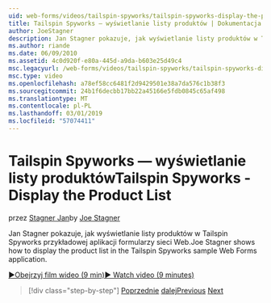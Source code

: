 ```yaml
---
uid: web-forms/videos/tailspin-spyworks/tailspin-spyworks-display-the-product-list
title: Tailspin Spyworks — wyświetlanie listy produktów | Dokumentacja firmy Microsoft
author: JoeStagner
description: Jan Stagner pokazuje, jak wyświetlanie listy produktów w Tailspin Spyworks przykładowej aplikacji formularzy sieci Web.
ms.author: riande
ms.date: 06/09/2010
ms.assetid: 4c0d920f-e80a-445d-a9da-b603e25d49c4
msc.legacyurl: /web-forms/videos/tailspin-spyworks/tailspin-spyworks-display-the-product-list
msc.type: video
ms.openlocfilehash: a78ef58cc6481f2d9429501e38a7da576c1b38f3
ms.sourcegitcommit: 24b1f6decbb17bb22a45166e5fdb0845c65af498
ms.translationtype: MT
ms.contentlocale: pl-PL
ms.lasthandoff: 03/01/2019
ms.locfileid: "57074411"
---
```

<a name="tailspin-spyworks---display-the-product-list"></a><span data-ttu-id="42924-103">Tailspin Spyworks — wyświetlanie listy produktów</span><span class="sxs-lookup"><span data-stu-id="42924-103">Tailspin Spyworks - Display the Product List</span></span>
====================
<span data-ttu-id="42924-104">przez [Stagner Jan](https://github.com/JoeStagner)</span><span class="sxs-lookup"><span data-stu-id="42924-104">by [Joe Stagner](https://github.com/JoeStagner)</span></span>

<span data-ttu-id="42924-105">Jan Stagner pokazuje, jak wyświetlanie listy produktów w Tailspin Spyworks przykładowej aplikacji formularzy sieci Web.</span><span class="sxs-lookup"><span data-stu-id="42924-105">Joe Stagner shows how to display the product list in the Tailspin Spyworks sample Web Forms application.</span></span>

[<span data-ttu-id="42924-106">&#9654;Obejrzyj film wideo (9 min)</span><span class="sxs-lookup"><span data-stu-id="42924-106">&#9654; Watch video (9 minutes)</span></span>](https://channel9.msdn.com/Blogs/ASP-NET-Site-Videos/tailspin-spyworks-display-the-product-list)

> [!div class="step-by-step"]
> <span data-ttu-id="42924-107">[Poprzednie](tailspin-spyworks-category-menu.md)
> [dalej](tailspin-spyworks-display-per-product-details.md)</span><span class="sxs-lookup"><span data-stu-id="42924-107">[Previous](tailspin-spyworks-category-menu.md)
[Next](tailspin-spyworks-display-per-product-details.md)</span></span>
